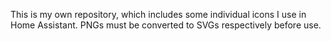 This is my own repository, which includes some individual icons I use in Home Assistant.
PNGs must be converted to SVGs respectively before use.
